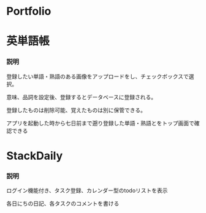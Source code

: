 # Portfolio
<h1>英単語帳</h1>

<h3>説明</h3>
<p>登録したい単語・熟語のある画像をアップロードをし、チェックボックスで選択。</p>
<p>意味、品詞を設定後、登録するとデータベースに登録される。</p>
<p>登録したものは削除可能、覚えたものは別に保管できる。</p>
<p>アプリを起動した時から七日前まで遡り登録した単語・熟語とをトップ画面で確認できる</p>

<h1>StackDaily</h1>
<h3>説明</h3>
<p>ログイン機能付き、タスク登録、カレンダー型のtodoリストを表示</p>
<p>各日にちの日記、各タスクのコメントを書ける</p>

